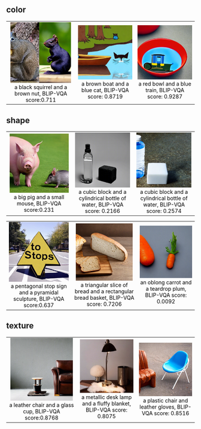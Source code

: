 
## color

<table rules="none" align="center">
	<tr>
		<td>
			<center>
				<img src="./images/color_failure/a black squirrel and a brown nut_0.711.png" width="95%" />
				<br/>
				<font color="000000">a black squirrel and a brown nut, BLIP-VQA score:0.711</font>
			</center>
		</td>
		<td>
			<center>
				<img src="./images/color_failure/a brown boat and a blue cat_0.8719.png" width="100%" />
				<br/>
				<font color="000000">a brown boat and a blue cat, BLIP-VQA score: 0.8719</font>
			</center>
		</td>
		<td>
			<center>
				<img src="./images/color_failure/a red bowl and a blue train_0.9287.png" width="100%" />
				<br/>
				<font color="000000">a red bowl and a blue train, BLIP-VQA score: 0.9287</font>
			</center>
		</td>
	</tr>
</table>



## shape

<table rules="none" align="center">
	<tr>
		<td>
			<center>
				<img src="./images/shape_failure/a big pig and a small mouse_0.231.png" width="98%" />
				<br/>
				<font color="000000">a big pig and a small mouse, BLIP-VQA score:0.231</font>
			</center>
		</td>
		<td>
			<center>
				<img src="./images/shape_failure/a cubic block and a cylindrical bottle of water_0.2166.png" width="98%" />
				<br/>
				<font color="000000">a cubic block and a cylindrical bottle of water, BLIP-VQA score: 0.2166</font>
			</center>
		</td>
		<td>
			<center>
				<img src="./images/shape_failure/a cubic block and a cylindrical bottle of water_0.2574.png" width="98%" />
				<br/>
				<font color="000000">a cubic block and a cylindrical bottle of water, BLIP-VQA score: 0.2574</font>
			</center>
		</td>
	</tr>
</table>

<table rules="none" align="center">
	<tr>
		<td>
			<center>
				<img src="./images/shape_failure/a pentagonal stop sign and a pyramidal sculpture_0.637.png" width="100%" />
				<br/>
				<font color="000000">a pentagonal stop sign and a pyramidal sculpture, BLIP-VQA score:0.637</font>
			</center>
		</td>
		<td>
			<center>
				<img src="./images/shape_failure/a triangular slice of bread and a rectangular bread basket_0.7206.png" width="94%" />
				<br/>
				<font color="000000">a triangular slice of bread and a rectangular bread basket, BLIP-VQA score: 0.7206</font>
			</center>
		</td>
		<td>
			<center>
				<img src="./images/shape_failure/an oblong carrot and a teardrop plum_0.0092.png" width="100%" />
				<br/>
				<font color="000000">an oblong carrot and a teardrop plum, BLIP-VQA score: 0.0092</font>
			</center>
		</td>
	</tr>
</table>



## texture

<table rules="none" align="center">
	<tr>
		<td>
			<center>
				<img src="./images/texture_failure/a leather chair and a glass cup_0.8768.png" width="96%" />
				<br/>
				<font color="000000">a leather chair and a glass cup, BLIP-VQA score:0.8768</font>
			</center>
		</td>
		<td>
			<center>
				<img src="./images/texture_failure/a metallic desk lamp and a fluffy blanket_0.8075.png" width="99%" />
				<br/>
				<font color="000000">a metallic desk lamp and a fluffy blanket, BLIP-VQA score: 0.8075</font>
			</center>
		</td>
		<td>
			<center>
				<img src="./images/texture_failure/a plastic chair and leather gloves_0.8516.png" width="100%" />
				<br/>
				<font color="000000">a plastic chair and leather gloves, BLIP-VQA score: 0.8516</font>
			</center>
		</td>
	</tr>
</table>



